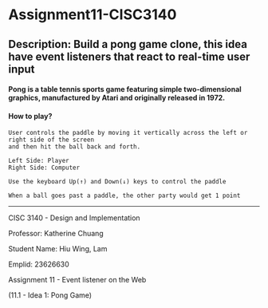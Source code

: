 # Assignment11-CISC3140
## Description: Build a pong game clone, this idea have event listeners that react to real-time user input

#### Pong is a table tennis sports game featuring simple two-dimensional graphics, manufactured by Atari and originally released in 1972.

#### How to play?

    User controls the paddle by moving it vertically across the left or right side of the screen
    and then hit the ball back and forth.
    
    Left Side: Player
    Right Side: Computer
    
    Use the keyboard Up(↑) and Down(↓) keys to control the paddle
    
    When a ball goes past a paddle, the other party would get 1 point
    
------------------------------------------------------------------------------------------------------------------------------
CISC 3140 - Design and Implementation

Professor: Katherine Chuang

Student Name: Hiu Wing, Lam

Emplid: 23626630

Assignment 11 - Event listener on the Web 

(11.1 - Idea 1: Pong Game)
